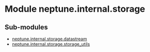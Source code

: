 Module neptune.internal.storage
===============================

Sub-modules
-----------
* [neptune.internal.storage.datastream](/api-reference/neptune.internal.storage/neptune.internal.storage.datastream.md)
* [neptune.internal.storage.storage_utils](/api-reference/neptune.internal.storage/neptune.internal.storage.storage_utils.md)